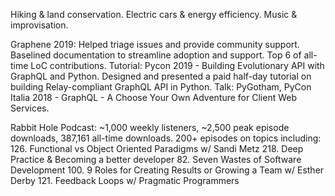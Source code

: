 Hiking & land conservation. Electric cars & energy efficiency. Music & improvisation. 

Graphene 2019: Helped triage issues and provide community support. Baselined documentation to streamline adoption and support. Top 6 of all-time LoC contributions.
Tutorial: Pycon 2019 - Building Evolutionary API with GraphQL and Python. Designed and presented a paid half-day tutorial on building Relay-compliant GraphQL API in Python.
Talk: PyGotham, PyCon Italia 2018 - GraphQL - A Choose Your Own Adventure for Client Web Services.

Rabbit Hole Podcast:
~1,000 weekly listeners, ~2,500 peak episode downloads, 387,161 all-time downloads.
200+ episodes on topics including:
126. Functional vs Object Oriented Paradigms w/ Sandi Metz
218. Deep Practice & Becoming a better developer
82. Seven Wastes of Software Development
100. 9 Roles for Creating Results or Growing a Team w/ Esther Derby
121. Feedback Loops w/ Pragmatic Programmers
